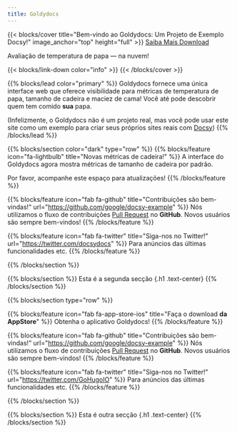 ```yaml
---
title: Goldydocs
---
```


{{< blocks/cover title="Bem-vindo ao Goldydocs: Um Projeto de Exemplo Docsy!" image_anchor="top" height="full" >}}
<a class="btn btn-lg btn-primary me-3 mb-4" href="/docs/">
  Saiba Mais <i class="fas fa-arrow-alt-circle-right ms-2"></i>
</a>
<a class="btn btn-lg btn-secondary me-3 mb-4" href="https://github.com/google/docsy-example">
  Download <i class="fab fa-github ms-2 "></i>
</a>
<p class="lead mt-5">Avaliação de temperatura de papa — na nuvem!</p>
{{< blocks/link-down color="info" >}}
{{< /blocks/cover >}}


{{% blocks/lead color="primary" %}}
Goldydocs fornece uma única interface web que oferece visibilidade para métricas de temperatura de papa, tamanho de cadeira e maciez de cama! Você até pode descobrir quem tem comido **sua** papa.

(Infelizmente, o Goldydocs não é um projeto real, mas você pode usar este site como um exemplo para criar seus próprios sites reais com [Docsy](https://docsy.dev))
{{% /blocks/lead %}}


{{% blocks/section color="dark" type="row" %}}
{{% blocks/feature icon="fa-lightbulb" title="Novas métricas de cadeira!" %}}
A interface do Goldydocs agora mostra métricas de tamanho de cadeira por padrão.

Por favor, acompanhe este espaço para atualizações!
{{% /blocks/feature %}}


{{% blocks/feature icon="fab fa-github" title="Contribuições são bem-vindas!" url="https://github.com/google/docsy-example" %}}
Nós utilizamos o fluxo de contribuições [Pull Request](https://github.com/google/docsy-example/pulls) no **GitHub**. Novos usuários são sempre bem-vindos!
{{% /blocks/feature %}}


{{% blocks/feature icon="fab fa-twitter" title="Siga-nos no Twitter!" url="https://twitter.com/docsydocs" %}}
Para anúncios das últimas funcionalidades etc.
{{% /blocks/feature %}}


{{% /blocks/section %}}


{{% blocks/section %}}
Esta é a segunda secção
{.h1 .text-center}
{{% /blocks/section %}}


{{% blocks/section type="row" %}}

{{% blocks/feature icon="fab fa-app-store-ios" title="Faça o download **da AppStore**" %}}
Obtenha o aplicativo Goldydocs!
{{% /blocks/feature %}}

{{% blocks/feature icon="fab fa-github" title="Contribuições são bem-vindas!"
    url="https://github.com/google/docsy-example" %}}
Nós utilizamos o fluxo de contribuições [Pull Request](https://github.com/google/docsy-example/pulls)
no **GitHub**. Novos usuários são sempre bem-vindos!
{{% /blocks/feature %}}

{{% blocks/feature icon="fab fa-twitter" title="Siga-nos no Twitter!"
    url="https://twitter.com/GoHugoIO" %}}
Para anúncios das últimas funcionalidades etc.
{{% /blocks/feature %}}

{{% /blocks/section %}}


{{% blocks/section %}}
Esta é outra secção
{.h1 .text-center}
{{% /blocks/section %}}
